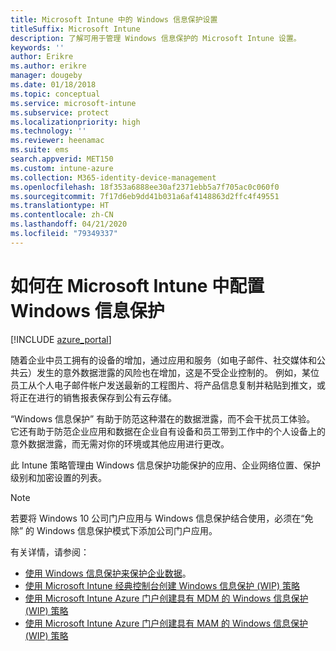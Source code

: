 ```yaml
---
title: Microsoft Intune 中的 Windows 信息保护设置
titleSuffix: Microsoft Intune
description: 了解可用于管理 Windows 信息保护的 Microsoft Intune 设置。
keywords: ''
author: Erikre
ms.author: erikre
manager: dougeby
ms.date: 01/18/2018
ms.topic: conceptual
ms.service: microsoft-intune
ms.subservice: protect
ms.localizationpriority: high
ms.technology: ''
ms.reviewer: heenamac
ms.suite: ems
search.appverid: MET150
ms.custom: intune-azure
ms.collection: M365-identity-device-management
ms.openlocfilehash: 18f353a6888ee30af2371ebb5a7f705ac0c060f0
ms.sourcegitcommit: 7f17d6eb9dd41b031a6af4148863d2ffc4f49551
ms.translationtype: HT
ms.contentlocale: zh-CN
ms.lasthandoff: 04/21/2020
ms.locfileid: "79349337"
---
```

# <a name="how-to-configure-windows-information-protection-in-microsoft-intune"></a>如何在 Microsoft Intune 中配置 Windows 信息保护

[!INCLUDE [azure_portal](../includes/azure_portal.md)]

随着企业中员工拥有的设备的增加，通过应用和服务（如电子邮件、社交媒体和公共云）发生的意外数据泄露的风险也在增加，这是不受企业控制的。 例如，某位员工从个人电子邮件帐户发送最新的工程图片、将产品信息复制并粘贴到推文，或将正在进行的销售报表保存到公有云存储。

“Windows 信息保护”  有助于防范这种潜在的数据泄露，而不会干扰员工体验。 它还有助于防范企业应用和数据在企业自有设备和员工带到工作中的个人设备上的意外数据泄露，而无需对你的环境或其他应用进行更改。

此 Intune 策略管理由 Windows 信息保护功能保护的应用、企业网络位置、保护级别和加密设置的列表。

>[!NOTE]
> 若要将 Windows 10 公司门户应用与 Windows 信息保护结合使用，必须在“免除”  的 Windows 信息保护模式下添加公司门户应用。 

有关详情，请参阅：
- [使用 Windows 信息保护来保护企业数据](https://technet.microsoft.com/itpro/windows/keep-secure/protect-enterprise-data-using-wip)。
- [使用 Microsoft Intune 经典控制台创建 Windows 信息保护 (WIP) 策略](https://docs.microsoft.com/windows/threat-protection/windows-information-protection/create-wip-policy-using-intune)
- [使用 Microsoft Intune Azure 门户创建具有 MDM 的 Windows 信息保护 (WIP) 策略](https://docs.microsoft.com/windows/threat-protection/windows-information-protection/create-wip-policy-using-intune-azure)
- [使用 Microsoft Intune Azure 门户创建具有 MAM 的 Windows 信息保护 (WIP) 策略](https://docs.microsoft.com/windows/threat-protection/windows-information-protection/create-wip-policy-using-mam-intune-azure)
